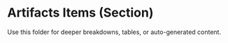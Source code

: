 # Artifacts Items (Section)

Use this folder for deeper breakdowns, tables, or auto-generated content.
